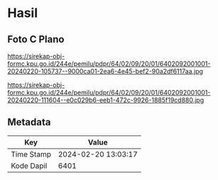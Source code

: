 # Hasil

## Foto C Plano

https://sirekap-obj-formc.kpu.go.id/244e/pemilu/pdpr/64/02/09/20/01/6402092001001-20240220-105737--9000ca01-2ea6-4e45-bef2-90a2df6117aa.jpg

https://sirekap-obj-formc.kpu.go.id/244e/pemilu/pdpr/64/02/09/20/01/6402092001001-20240220-111604--e0c029b6-eeb1-472c-9926-1885f19cd880.jpg


## Metadata

| Key        | Value               |
| ---------- | ------------------- |
| Time Stamp | 2024-02-20 13:03:17 |
| Kode Dapil | 6401                |



